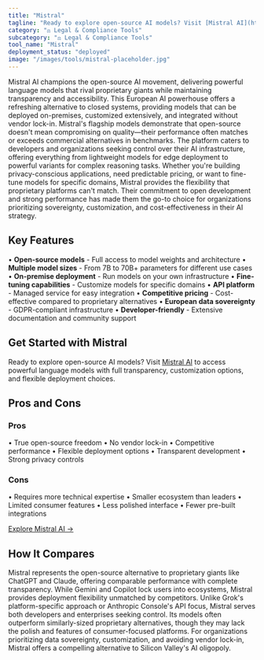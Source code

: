 ```yaml
---
title: "Mistral"
tagline: "Ready to explore open-source AI models? Visit [Mistral AI](https://mistral.ai) to access powerful language models with full transparency, customizatio..."
category: "⚖️ Legal & Compliance Tools"
subcategory: "⚖️ Legal & Compliance Tools"
tool_name: "Mistral"
deployment_status: "deployed"
image: "/images/tools/mistral-placeholder.jpg"
---
```

Mistral AI champions the open-source AI movement, delivering powerful language models that rival proprietary giants while maintaining transparency and accessibility. This European AI powerhouse offers a refreshing alternative to closed systems, providing models that can be deployed on-premises, customized extensively, and integrated without vendor lock-in. Mistral's flagship models demonstrate that open-source doesn't mean compromising on quality—their performance often matches or exceeds commercial alternatives in benchmarks. The platform caters to developers and organizations seeking control over their AI infrastructure, offering everything from lightweight models for edge deployment to powerful variants for complex reasoning tasks. Whether you're building privacy-conscious applications, need predictable pricing, or want to fine-tune models for specific domains, Mistral provides the flexibility that proprietary platforms can't match. Their commitment to open development and strong performance has made them the go-to choice for organizations prioritizing sovereignty, customization, and cost-effectiveness in their AI strategy.

## Key Features

• **Open-source models** - Full access to model weights and architecture
• **Multiple model sizes** - From 7B to 70B+ parameters for different use cases
• **On-premise deployment** - Run models on your own infrastructure
• **Fine-tuning capabilities** - Customize models for specific domains
• **API platform** - Managed service for easy integration
• **Competitive pricing** - Cost-effective compared to proprietary alternatives
• **European data sovereignty** - GDPR-compliant infrastructure
• **Developer-friendly** - Extensive documentation and community support

## Get Started with Mistral

Ready to explore open-source AI models? Visit [Mistral AI](https://mistral.ai) to access powerful language models with full transparency, customization options, and flexible deployment choices.

## Pros and Cons

### Pros
• True open-source freedom
• No vendor lock-in
• Competitive performance
• Flexible deployment options
• Transparent development
• Strong privacy controls

### Cons
• Requires more technical expertise
• Smaller ecosystem than leaders
• Limited consumer features
• Less polished interface
• Fewer pre-built integrations

[Explore Mistral AI →](https://mistral.ai)

## How It Compares

Mistral represents the open-source alternative to proprietary giants like ChatGPT and Claude, offering comparable performance with complete transparency. While Gemini and Copilot lock users into ecosystems, Mistral provides deployment flexibility unmatched by competitors. Unlike Grok's platform-specific approach or Anthropic Console's API focus, Mistral serves both developers and enterprises seeking control. Its models often outperform similarly-sized proprietary alternatives, though they may lack the polish and features of consumer-focused platforms. For organizations prioritizing data sovereignty, customization, and avoiding vendor lock-in, Mistral offers a compelling alternative to Silicon Valley's AI oligopoly.